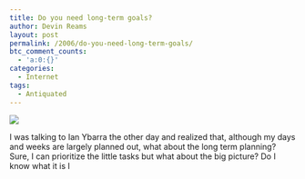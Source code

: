 ```yaml
---
title: Do you need long-term goals?
author: Devin Reams
layout: post
permalink: /2006/do-you-need-long-term-goals/
btc_comment_counts:
  - 'a:0:{}'
categories:
  - Internet
tags:
  - Antiquated
---
```

<img src="https://devin.rea.ms/wp-content/uploads/2006/12/goal.jpg" align="center" />

I was talking to Ian Ybarra the other day and realized that, although my days and weeks are largely planned out, what about the long term planning? Sure, I can prioritize the little tasks but what about the big picture? Do I know what it is I